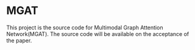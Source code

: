# MGAT
This project is the source code for Multimodal Graph Attention Network(MGAT). The source code will be available on the acceptance of the paper.
